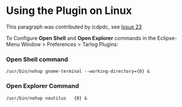 # Using the Plugin on Linux #

This paragraph was contributed by icdpdc, see [Issue 23](http://code.google.com/p/tarlog-plugins/issues/detail?id=23)

To Configure **Open Shell** and **Open Explorer** commands in the Eclipse-Menu Window > Preferences > Tarlog Plugins:


### Open Shell command ###

```
/usr/bin/nohup gnome-terminal --working-directory={0} & 
```

### Open Explorer Command ###
```
/usr/bin/nohup nautilus   {0} &
```